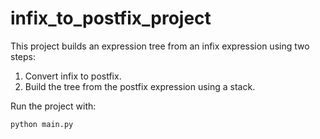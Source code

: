 
# infix_to_postfix_project

This project builds an expression tree from an infix expression using two steps:

1. Convert infix to postfix.
2. Build the tree from the postfix expression using a stack.

Run the project with:

```bash
python main.py
```
